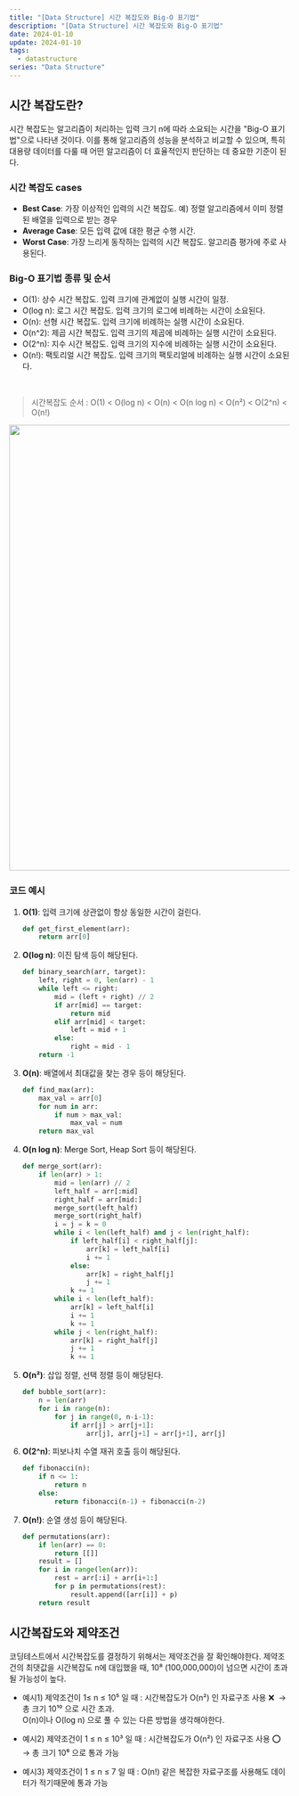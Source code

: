 ```yaml
---
title: "[Data Structure] 시간 복잡도와 Big-O 표기법"
description: "[Data Structure] 시간 복잡도와 Big-O 표기법"
date: 2024-01-10
update: 2024-01-10
tags:
  - datastructure
series: "Data Structure"
---
```


## 시간 복잡도란?

시간 복잡도는 알고리즘이 처리하는 입력 크기 n에 따라 소요되는 시간을 "Big-O 표기법"으로 나타낸 것이다. 이를 통해 알고리즘의 성능을 분석하고 비교할 수 있으며, 특히 대용량 데이터를 다룰 때 어떤 알고리즘이 더 효율적인지 판단하는 데 중요한 기준이 된다.

### 시간 복잡도 cases

- **Best Case**: 가장 이상적인 입력의 시간 복잡도. 예) 정렬 알고리즘에서 이미 정렬된 배열을 입력으로 받는 경우
- **Average Case**: 모든 입력 값에 대한 평균 수행 시간.
- **Worst Case**: 가장 느리게 동작하는 입력의 시간 복잡도. 알고리즘 평가에 주로 사용된다.

### Big-O 표기법 종류 및 순서

- O(1): 상수 시간 복잡도. 입력 크기에 관계없이 실행 시간이 일정.
- O(log n): 로그 시간 복잡도. 입력 크기의 로그에 비례하는 시간이 소요된다.
- O(n): 선형 시간 복잡도. 입력 크기에 비례하는 실행 시간이 소요된다.
- O(n^2): 제곱 시간 복잡도. 입력 크기의 제곱에 비례하는 실행 시간이 소요된다.
- O(2^n): 지수 시간 복잡도. 입력 크기의 지수에 비례하는 실행 시간이 소요된다.
- O(n!): 팩토리얼 시간 복잡도. 입력 크기의 팩토리얼에 비례하는 실행 시간이 소요된다.

<br/>

> 시간복잡도 순서 : O(1) < O(log n) < O(n) < O(n log n) < O(n²) < O(2^n) < O(n!)

<img width="800" alt="" src="https://github.com/devjoylee/devjoylee.github.io/assets/68415905/b3b2f47f-6875-42d1-9e0c-d967cf770ab7">

### 코드 예시

1. **O(1)**: 입력 크기에 상관없이 항상 동일한 시간이 걸린다.

   ```python
   def get_first_element(arr):
       return arr[0]

   ```

2. **O(log n)**: 이진 탐색 등이 해당된다.

   ```python
   def binary_search(arr, target):
       left, right = 0, len(arr) - 1
       while left <= right:
           mid = (left + right) // 2
           if arr[mid] == target:
               return mid
           elif arr[mid] < target:
               left = mid + 1
           else:
               right = mid - 1
       return -1
   ```

3. **O(n)**: 배열에서 최대값을 찾는 경우 등이 해당된다.

   ```python
   def find_max(arr):
       max_val = arr[0]
       for num in arr:
           if num > max_val:
               max_val = num
       return max_val
   ```

4. **O(n log n)**: Merge Sort, Heap Sort 등이 해당된다.

   ```python
   def merge_sort(arr):
       if len(arr) > 1:
           mid = len(arr) // 2
           left_half = arr[:mid]
           right_half = arr[mid:]
           merge_sort(left_half)
           merge_sort(right_half)
           i = j = k = 0
           while i < len(left_half) and j < len(right_half):
               if left_half[i] < right_half[j]:
                   arr[k] = left_half[i]
                   i += 1
               else:
                   arr[k] = right_half[j]
                   j += 1
               k += 1
           while i < len(left_half):
               arr[k] = left_half[i]
               i += 1
               k += 1
           while j < len(right_half):
               arr[k] = right_half[j]
               j += 1
               k += 1
   ```

5. **O(n²)**: 삽입 정렬, 선택 정렬 등이 해당된다.

   ```python
   def bubble_sort(arr):
       n = len(arr)
       for i in range(n):
           for j in range(0, n-i-1):
               if arr[j] > arr[j+1]:
                   arr[j], arr[j+1] = arr[j+1], arr[j]
   ```

6. **O(2^n)**: 피보나치 수열 재귀 호출 등이 해당된다.

   ```python
   def fibonacci(n):
       if n <= 1:
           return n
       else:
           return fibonacci(n-1) + fibonacci(n-2)
   ```

7. **O(n!)**: 순열 생성 등이 해당된다.

   ```python
   def permutations(arr):
       if len(arr) == 0:
           return [[]]
       result = []
       for i in range(len(arr)):
           rest = arr[:i] + arr[i+1:]
           for p in permutations(rest):
               result.append([arr[i]] + p)
       return result
   ```

## 시간복잡도와 제약조건

코딩테스트에서 시간복잡도를 결정하기 위해서는 제약조건을 잘 확인해야한다. 제약조건의 최댓값을 시간복잡도 n에 대입했을 때, 10⁸ (100,000,000)이 넘으면 시간이 초과될 가능성이 높다.

- 예시1) 제약조건이 1≤ n ≤ 10⁵ 일 때 : 시간복잡도가 O(n²) 인 자료구조 사용 ❌  → 총 크기 10¹⁰ 으로 시간 초과.<br/>
  O(n)이나 O(log n) 으로 풀 수 있는 다른 방법을 생각해야한다.

- 예시2) 제약조건이 1 ≤ n ≤ 10³ 일 때 : 시간복잡도가 O(n²) 인 자료구조 사용 ⭕️ → 총 크기 10⁶ 으로 통과 가능

- 예시3) 제약조건이 1 ≤ n ≤ 7 일 때 : O(n!) 같은 복잡한 자료구조를 사용해도 데이터가 적기때문에 통과 가능
